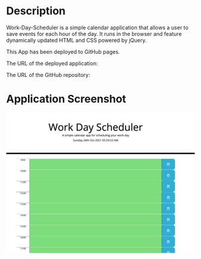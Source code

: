# Description


Work-Day-Scheduler is a simple calendar application that allows a user to save events for each hour of the day. It runs in the browser and feature dynamically updated HTML and CSS powered by jQuery.

This App has been deployed to GitHub pages.

The URL of the deployed application:

The URL of the GitHub repository:


# Application Screenshot

![View](Assets/Application.png)